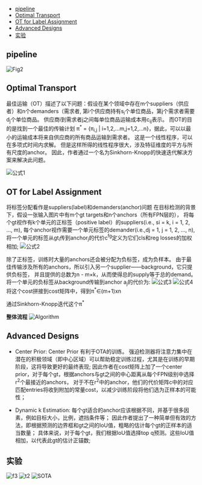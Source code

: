 * [pipeline](#pipeline)
* [Optimal Transport](#optimal-transport)
* [OT for Label Assignment](#ot-for-label-assignment)
* [Advanced Designs](#advanced-designs)
* [实验](#实验)

## pipeline
![Fig2](./imgs/yolox/Fig2.png) 

## Optimal Transport
最佳运输（OT）描述了以下问题：假设在某个领域中存在m个suppliers（供应者）和n个demanders（需求者,
第i个供应商持有s<sub>i</sub>个单位商品，第j个需求者需要d<sub>j</sub>个单位商品。 供应商i到需求者j之间每单位商品运输成本用c<sub>ij</sub>表示。
而OT的目的是找到一个最佳的传输计划 π<sup>\*</sup> = {π<sub>i,j</sub> | i=1,2,...m,j=1,2,...n}，据此，可以以最小的运输成本将来自供应商的所有商品运输到需求者。
这是一个线性程序，可以在多项式时间内求解。 但是这样所得的线性程序很大，涉及特征维度的平方与所有尺度的anchor。
因此，作者通过一个名为Sinkhorn-Knopp的快速迭代解决方案来解决此问题。

![公式1](./imgs/yolox/e1.png) 

## OT for Label Assignment
将标签分配看作是suppliers(label)和demanders(anchor)问题
在目标检测的背景下，假设一张输入图片中有m个gt targets和n个anchors（所有FPN层的），
将每个gt视作有k个单元的正标签（positive label）的suppliers(i.e., si = k, i = 1, 2, ..., m), 每个anchor视作需要一个单元标签的demander(i.e.,dj = 1, j = 1, 2, ..., n), 
将一个单元的标签从gt<sub>i</sub>传到anchor<sub>j</sub>的代价c<sup>fg</sup>定义为它们cls和reg losses的加权相加;
![公式2](./imgs/yolox/e2.png) 

除了正标签，训练时大量的anchors还会被分配为负标签，成为负样本。
由于最佳传输涉及所有的anchors，所以引入另一个supplier——background，它只提供负标签，
并且提供的总数为n - m×k，从而使得总的supply等于总的demand。将一个单元的负标签从background传输到anchor a<sub>j</sub>的代价为:
![公式3](./imgs/yolox/e3.png) 
![公式4](./imgs/yolox/e4.png) 
将这个cost拼接到cost矩阵中，得到π<sup>\*</sup>∈(m+1)xn

通过Sinkhorn-Knopp迭代这个π<sup>\*</sup>

**整体流程** 
![Algorithm](./imgs/yolox/A.png) 

## Advanced Designs
 - Center Prior: 
Center Prior 有利于OTA的训练。 强迫检测器将注意力集中在潜在的积极领域（即中心区域）可以帮助稳定训练过程，尤其是在训练的早期阶段，这将导致更好的最终表现;
因此作者在cost矩阵上加了一个center prior，对于每个gt，根据anchors与gt之间的中心距离从每个FPN级别中选择r<sup>2</sup>个最接近的anchors，
对于不在r<sup>2</sup>中的anchor，他们的代价矩阵c中的对应匹配entries将收到附加的常量cost，以减少训练阶段将他们选为正样本的可能性；

 - Dynamic k Estimation: 
每个gt适合的anchor应该根据不同，并基于很多因素，例如目标大小，比例，遮挡条件等；
因此作者提出了一种简单但有效的方法，即根据预测的边界框和gt之间的IoU值，粗略的估计每个gt的正样本的适当数量；
具体来说，对于每个gt，我们根据IoU值选择top q预测。这些IoU值相加，以代表此gt的估计正锚数;

## 实验
![f3](./imgs/yolox/F3.png) 
![t2](./imgs/yolox/t2.png) 
![SOTA](./imgs/yolox/t5.png) 





